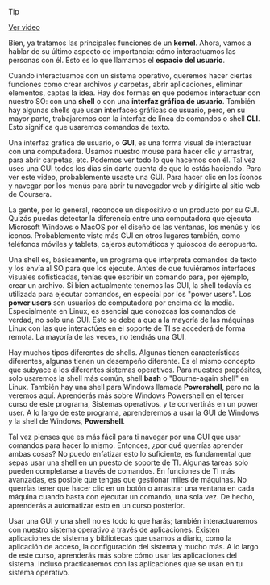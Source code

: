 > [!TIP]  
> [Ver video](https://youtu.be/KZvRz7iu0pQ)

Bien, ya tratamos las principales funciones de un **kernel**. Ahora, vamos a hablar de su último aspecto de importancia: cómo interactuamos las personas con él. Esto es lo que llamamos el **espacio del usuario**.

Cuando interactuamos con un sistema operativo, queremos hacer ciertas funciones como crear archivos y carpetas, abrir aplicaciones, eliminar elementos, captas la idea. Hay dos formas en que podemos interactuar con nuestro SO: con una **shell** o con una **interfaz gráfica de usuario**. También hay algunas shells que usan interfaces gráficas de usuario, pero, en su mayor parte, trabajaremos con la interfaz de línea de comandos o shell **CLI**. Esto significa que usaremos comandos de texto.

Una interfaz gráfica de usuario, o **GUI**, es una forma visual de interactuar con una computadora. Usamos nuestro mouse para hacer clic y arrastrar, para abrir carpetas, etc. Podemos ver todo lo que hacemos con él. Tal vez uses una GUI todos los días sin darte cuenta de que lo estás haciendo. Para ver este video, probablemente usaste una GUI. Para hacer clic en los íconos y navegar por los menús para abrir tu navegador web y dirigirte al sitio web de Coursera.

La gente, por lo general, reconoce un dispositivo o un producto por su GUI. Quizás puedas detectar la diferencia entre una computadora que ejecuta Microsoft Windows o MacOS por el diseño de las ventanas, los menús y los íconos. Probablemente viste más GUI en otros lugares también, como teléfonos móviles y tablets, cajeros automáticos y quioscos de aeropuerto.

Una shell es, básicamente, un programa que interpreta comandos de texto y los envía al SO para que los ejecute. Antes de que tuviéramos interfaces visuales sofisticadas, tenías que escribir un comando para, por ejemplo, crear un archivo. Si bien actualmente tenemos las GUI, la shell todavía es utilizada para ejecutar comandos, en especial por los "power users". Los **power users** son usuarios de computadora por encima de la media. Especialmente en Linux, es esencial que conozcas los comandos de verdad, no solo una GUI. Esto se debe a que a la mayoría de las máquinas Linux con las que interactúes en el soporte de TI se accederá de forma remota. La mayoría de las veces, no tendrás una GUI.

Hay muchos tipos diferentes de shells. Algunas tienen características diferentes, algunas tienen un desempeño diferente. Es el mismo concepto que subyace a los diferentes sistemas operativos. Para nuestros propósitos, solo usaremos la shell más común, shell **bash** o "Bourne-again shell" en Linux. También hay una shell para Windows llamada **Powershell**, pero no la veremos aquí. Aprenderás más sobre Windows Powershell en el tercer curso de este programa, Sistemas operativos, y te convertirás en un power user. A lo largo de este programa, aprenderemos a usar la GUI de Windows y la shell de Windows, **Powershell**.

Tal vez pienses que es más fácil para ti navegar por una GUI que usar comandos para hacer lo mismo. Entonces, ¿por qué querrías aprender ambas cosas? No puedo enfatizar esto lo suficiente, es fundamental que sepas usar una shell en un puesto de soporte de TI. Algunas tareas solo pueden completarse a través de comandos. En funciones de TI más avanzadas, es posible que tengas que gestionar miles de máquinas. No querrías tener que hacer clic en un botón o arrastrar una ventana en cada máquina cuando basta con ejecutar un comando, una sola vez. De hecho, aprenderás a automatizar esto en un curso posterior.

Usar una GUI y una shell no es todo lo que harás; también interactuaremos con nuestro sistema operativo a través de aplicaciones. Existen aplicaciones de sistema y bibliotecas que usamos a diario, como la aplicación de acceso, la configuración del sistema y mucho más. A lo largo de este curso, aprenderás más sobre cómo usar las aplicaciones del sistema. Incluso practicaremos con las aplicaciones que se usan en tu sistema operativo.
